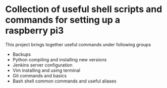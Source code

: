 # Collection of useful shell scripts and commands for setting up a raspberry pi3

This project brings together useful commands under following groups

- Backups
- Python compiling and installing new versions
- Jenkins server configuration
- Vim installing and using terminal
- Git commands and basics
- Bash shell common commands and useful aliases
